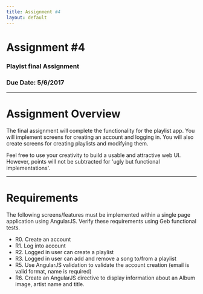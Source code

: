```yaml
---
title: Assignment #4
layout: default
---
```


# Assignment #4

### Playist final Assignment

### Due Date: 5/6/2017

---

# Assignment Overview

The final assignment will complete the functionality for the playlist app.  You will implement screens for creating an account and logging in.  You will also create screens for creating playlists and modifying them.

Feel free to use your creativity to build a usable and attractive web UI.  However, points will not be subtracted for 'ugly but functional implementations'.

---

# Requirements
The following screens/features must be implemented within a single page application using AngularJS.  Verify these requirements using Geb functional tests.

- R0. Create an account
- R1. Log into account
- R2. Logged in user can create a playlist
- R3. Logged in user can add and remove a song to/from a playlist
- R5. Use AngularJS validation to validate the account creation (email is valid format, name is required)
- R6. Create an AngularJS directive to display information about an Album image, artist name and title.
